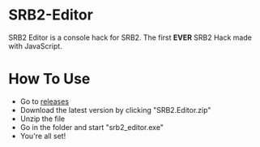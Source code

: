 # SRB2-Editor
SRB2 Editor is a console hack for SRB2. The first __EVER__ SRB2 Hack made with JavaScript.

# How To Use
- Go to [releases](https://github.com/Great-Hacking/SRB2-Editor/releases)
- Download the latest version by clicking "SRB2.Editor.zip"
- Unzip the file
- Go in the folder and start "srb2_editor.exe"
- You're all set!
